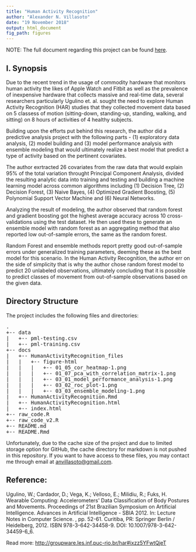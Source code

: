 ```yaml
---
title: "Human Activity Recognition"
author: "Alexander N. Villasoto"
date: "19 November 2018"
output: html_document
fig_path: figures
---
```




NOTE: The full document regarding this project can be found [here](https://arseniusnott.github.io/Human-Activity-Recognition/).

## I. Synopsis
Due to the recent trend in the usage of commodity hardware that monitors human activity the likes of Apple Watch and Fitbit as well as the prevalence of inexpensive hardware that collects massive and real-time data, several researchers particularly Ugulino et. al. sought the need to explore Human Activity Recognition (HAR) studies that they collected movement data based on 5 classess of motion  (sitting-down, standing-up, standing, walking, and sitting) on 8 hours of activities of 4 healthy subjects. 

Building upon the efforts put behind this research, the author did a predictive analysis project with the following parts - (1) exploratory data analysis, (2) model building and (3) model performance analysis with ensemble modeling that would ultimately realize a best model that predict a type of activity based on the pertinent covariates.

The author exrtracted 26 covariates from the raw data that would explain 95% of the total variation throught Principal Component Analysis, divided the resulting analytic data into training and testing and building a machine learning model across common algorithms including (1) Decision Tree, (2) Decision Forest, (3) Naive Bayes, (4) Optimized Gradient Boosting, (5) Polynomial Support Vector Machine and (6) Neural Networks.

Analyzing the result of modeling, the author observed that random forest and gradient boosting got the highest average accuracy across 10 cross-validations using the test dataset. He then used these to generate an ensemble model with random forest as an aggregating method that also reported low out-of-sample errors, the same as the random forest. 

Random Forest and ensemble methods report pretty good out-of-sample errors under generalized training parameters, deeming these as the best model for this scenario. In the Human Activity Recognition, the author err on the side of simplicity that is why the author chose random forest model to predict 20 unlabeled observations, ultimately concluding that it is possible to predict classes of movement from out-of-sample observations based on the given data.

## Directory Structure

The project includes the following files and directories:

<pre>
.
+-- data
|   +-- pml-testing.csv
|   +-- pml-training.csv 
+-- docs
|   +-- HumanActivityRecognition_files
|   |   +-- figure-html
|   |   |   +-- 01_05_cor_heatmap-1.png
|   |   |   +-- 01_07_pca_with_correlation_matrix-1.png
|   |   |   +-- 03_01_model_performance_analysis-1.png
|   |   |   +-- 03_02_roc_plot-1.png
|   |   |   +-- 03_03_ensemble_modeling-1.png
|   +-- HumanActivityRecognition.Rmd
|   +-- HumanActivityRecognition.html
|   +-- index.html
+-- raw_code.R
+-- raw_code_v2.R
+-- README.md
+-- README.Rmd
</pre>

Unfortunately, due to the cache size of the project and due to limited storage option for GitHub, the cache directory for markdown is not pushed in this repository. If you want to have access to these files, you may contact me through email at [anvillasoto@gmail.com](mailto:anvillasoto@gmail.com).

## Reference:

Ugulino, W.; Cardador, D.; Vega, K.; Velloso, E.; Milidiu, R.; Fuks, H. Wearable Computing: Accelerometers' Data Classification of Body Postures and Movements. Proceedings of 21st Brazilian Symposium on Artificial Intelligence. Advances in Artificial Intelligence - SBIA 2012. In: Lecture Notes in Computer Science. , pp. 52-61. Curitiba, PR: Springer Berlin / Heidelberg, 2012. ISBN 978-3-642-34458-9. DOI: 10.1007/978-3-642-34459-6_6. 

Read more: http://groupware.les.inf.puc-rio.br/har#ixzz5YFwtQjeT
